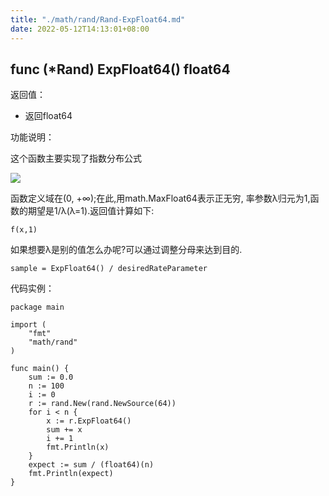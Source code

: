 ```yaml
---
title: "./math/rand/Rand-ExpFloat64.md"
date: 2022-05-12T14:13:01+08:00
---
```

## func (*Rand) ExpFloat64() float64

返回值：

- 返回float64

功能说明：


这个函数主要实现了指数分布公式

![](http://upload.wikimedia.org/math/7/c/1/7c1e7458e99f77f22c350aec59c67e9c.png)

函数定义域在(0, +∞);在此,用math.MaxFloat64表示正无穷, 率参数λ归元为1,函数的期望是1/λ(λ=1).返回值计算如下:

	f(x,1)


如果想要λ是别的值怎么办呢?可以通过调整分母来达到目的.


	sample = ExpFloat64() / desiredRateParameter


代码实例：

	package main

	import (
		"fmt"
		"math/rand"
	)

	func main() {
		sum := 0.0
		n := 100
		i := 0
		r := rand.New(rand.NewSource(64))
		for i < n {
			x := r.ExpFloat64()
			sum += x
			i += 1
			fmt.Println(x)
		}
		expect := sum / (float64)(n)
		fmt.Println(expect)
	}







